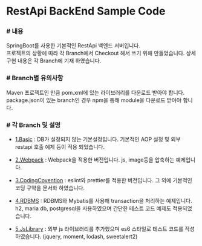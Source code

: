 # RestApi BackEnd Sample Code

### # 내용
SpringBoot를 사용한 기본적인 RestApi 백엔드 서버입니다. <br/>
프로젝트의 상황에 따라 각 Branch에서 Checkout 해서 쓰기 위해 만들었습니다. 상세 구현 내용은 각 Branch에 기재 하였습니다.

### # Branch별 유의사항
Maven 프로젝트인 만큼 pom.xml에 있는 라이브러리를 다운로드 받아야 합니다. package.json이 있는 branch인 경우 npm을 통해 module을 다운로드 받아야 합니다.

### # 각 Branch 및 설명
- [1.Basic](https://github.com/reolinodev/back-boot-setting/tree/1.Basic)
: DB가 설정되지 않는 기본설정입니다. 기본적인 AOP 설정 및 외부 restapi 호출 예제 등이 적용 되었습니다.

- [2.Webpack](https://github.com/reolinodev/back-boot-setting/tree/2.Webpack)
: Webpack을 적용한 버전입니다. js, image등을 압축하는 예제입니다.

- [3.CodingCovention](https://github.com/reolinodev/back-boot-setting/tree/3.CodingCovention)
: eslint와 prettier를 적용한 버전입니다. 그 외에 기본적인 코딩 규약을 문서화 하였습니다.

- [4.RDBMS](https://github.com/reolinodev/back-boot-setting/tree/4.RDBMS)
: RDBMS와 Mybatis를 사용해 transaction을 처리하는 예제입니다. h2, maria db, postgresql을 사용하였으며 간단한 테스트 코드 예제도 적용되었습니다.

- [5.JsLibrary](https://github.com/reolinodev/back-boot-setting/tree/5.JsLibrary)
: 외부 js 라이브러리를 추가했으며 es6 스타일로 테스트 코드를 작성하였습니다. (jquery, moment, lodash, sweetalert2)






